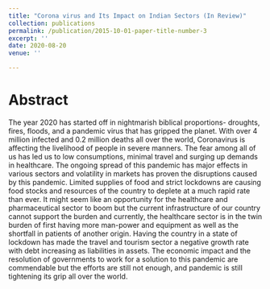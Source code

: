 ```yaml
---
title: "Corona virus and Its Impact on Indian Sectors (In Review)"
collection: publications
permalink: /publication/2015-10-01-paper-title-number-3
excerpt: ''
date: 2020-08-20
venue: ''

---
```

Abstract
======
The year 2020 has started off in nightmarish biblical proportions- droughts, fires, floods, and a pandemic virus that has gripped the planet. With over 4 million infected and 0.2 million deaths all over the world, Coronavirus is affecting the livelihood of people in severe manners. The fear among all of us has led us to low consumptions, minimal travel and surging up demands in healthcare. The ongoing spread of this pandemic has major effects in various sectors and volatility in markets has proven the disruptions caused by this pandemic. Limited supplies of food and strict lockdowns are causing food stocks and resources of the country to deplete at a much rapid rate than ever. It might seem like an opportunity for the healthcare and pharmaceutical sector to boom but the current infrastructure of our country cannot support the burden and currently, the healthcare sector is in the twin burden of first having more man-power and equipment as well as the shortfall in patients of another origin. Having the country in a state of lockdown has made the travel and tourism sector a negative growth rate with debt increasing as liabilities in assets. The economic impact and the resolution of governments to work for a solution to this pandemic are commendable but the efforts are still not enough, and pandemic is still tightening its grip all over the world.
